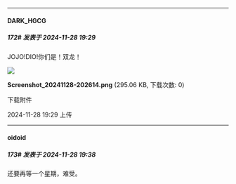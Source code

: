 ﻿
*****

####  DARK_HGCG  
##### 172#       发表于 2024-11-28 19:29

JOJO!DIO!你们是！双龙！

<img src="https://img.saraba1st.com/forum/202411/28/192923b2r8pzknp222hjn8.png" referrerpolicy="no-referrer">

<strong>Screenshot_20241128-202614.png</strong> (295.06 KB, 下载次数: 0)

下载附件

2024-11-28 19:29 上传


*****

####  oidoid  
##### 173#       发表于 2024-11-28 19:38

还要再等一个星期，难受。

